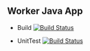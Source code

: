 ## Worker Java App

* Build
[![Build Status](http://172.17.0.1:8080/buildStatus/icon?job=instavote%2Fworker-build)](http://172.17.0.1:8080/job/instavote/job/worker-build/)

* UnitTest
[![Build Status](http://172.17.0.1:8080/buildStatus/icon?job=instavote%2Fworker-test&subject=UnitTest)](http://172.17.0.1:8080/job/instavote/job/worker-test/)
